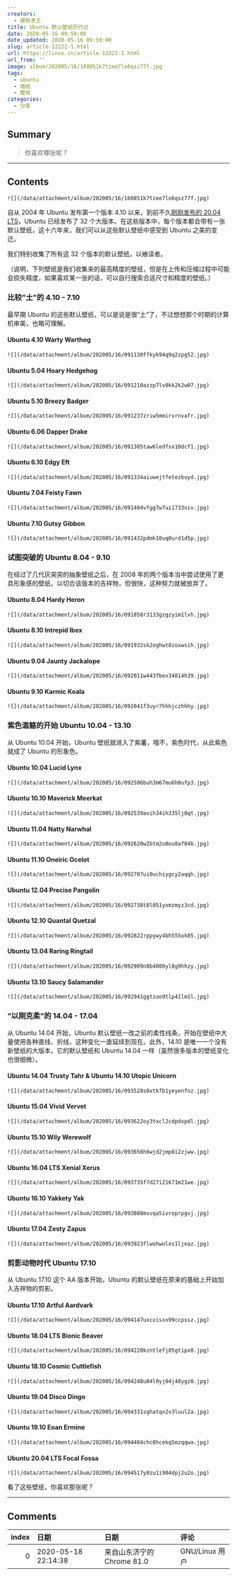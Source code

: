 ```yaml
---
creators:
  - 硬核老王
title: Ubuntu 默认壁纸历代记
date: 2020-05-16 09:59:00
date_updated: 2020-05-16 09:59:00
slug: article-12222-1.html
url: https://linux.cn/article-12222-1.html
url_from: ''
image: album/202005/16/160851k7tzee7lo6qsz77f.jpg
tags:
  - ubuntu
  - 墙纸
  - 壁纸
categories:
  - 分享
---
```


## Summary

> 你喜欢哪张呢？

***

<!-- more -->

## Contents

`![](/data/attachment/album/202005/16/160851k7tzee7lo6qsz77f.jpg)`

自从 2004 年 Ubuntu 发布第一个版本 4.10 以来，到前不久[刚刚发布的 20.04 LTS](https://linux.cn/article-12142-1.html)，Ubuntu 已经发布了 32 个大版本。在这些版本中，每个版本都会带有一张默认壁纸，这十六年来，我们可以从这些默认壁纸中感受到 Ubuntu 之美的变迁。

我们特别收集了所有这 32 个版本的默认壁纸，以飨读者。

（说明，下列壁纸是我们收集来的最高精度的壁纸，但是在上传和压缩过程中可能会损失精度，如果喜欢某一张的话，可以自行搜索合适尺寸和精度的壁纸。）

### 比较”土”的 4.10 - 7.10

最早期 Ubuntu 的这些默认壁纸，可以是说是很“土”了，不过想想那个时期的计算机审美，也略可理解。

#### Ubuntu 4.10 Warty Warthog

`![](/data/attachment/album/202005/16/091130ffkyk94q9q2zpg52.jpg)`

#### Ubuntu 5.04 Hoary Hedgehog

`![](/data/attachment/album/202005/16/091210azzp7lv0kk2k2w07.jpg)`

#### Ubuntu 5.10 Breezy Badger

`![](/data/attachment/album/202005/16/091237zriw5mmirvrnvafr.jpg)`

#### Ubuntu 6.06 Dapper Drake

`![](/data/attachment/album/202005/16/091305taw6ledfsx10dcf1.jpg)`

#### Ubuntu 6.10 Edgy Eft

`![](/data/attachment/album/202005/16/091334aiuwejtfetezbuyd.jpg)`

#### Ubuntu 7.04 Feisty Fawn

`![](/data/attachment/album/202005/16/091404vfgg7w7ui1733niv.jpg)`

#### Ubuntu 7.10 Gutsy Gibbon

`![](/data/attachment/album/202005/16/091432pdmh10uq0urd1d5p.jpg)`

### 试图突破的 Ubuntu 8.04 - 9.10

在经过了几代灰突突的抽象壁纸之后，在 2008 年的两个版本当中尝试使用了更具形象感的壁纸，以切合该版本的吉祥物，但很快，这种努力就被放弃了。

#### Ubuntu 8.04 Hardy Heron

`![](/data/attachment/album/202005/16/091858r3133gzgzyim1lvh.jpg)`

#### Ubuntu 8.10 Intrepid Ibex

`![](/data/attachment/album/202005/16/091932sk2oghwt8zoxwsih.jpg)`

#### Ubuntu 9.04 Jaunty Jackalope

`![](/data/attachment/album/202005/16/092011w443fbev34814h39.jpg)`

#### Ubuntu 9.10 Karmic Koala

`![](/data/attachment/album/202005/16/092041f3uyr7hhhjczhhhy.jpg)`

### 紫色滥觞的开始 Ubuntu 10.04 - 13.10

从 Ubuntu 10.04 开始，Ubuntu 壁纸就进入了紫薯，哦不，紫色时代，从此紫色就成了 Ubuntu 的形象色。

#### Ubuntu 10.04 Lucid Lynx

`![](/data/attachment/album/202005/16/092506buh3m67mu6h0ufp3.jpg)`

#### Ubuntu 10.10 Maverick Meerkat

`![](/data/attachment/album/202005/16/092539avih34ih335lj0qt.jpg)`

#### Ubuntu 11.04 Natty Narwhal

`![](/data/attachment/album/202005/16/092620w2btm2o0ou8af04b.jpg)`

#### Ubuntu 11.10 Oneiric Ocelot

`![](/data/attachment/album/202005/16/092707ui0uchiygcy2aqqh.jpg)`

#### Ubuntu 12.04 Precise Pangolin

`![](/data/attachment/album/202005/16/092738t8l051yxmzmyz3cd.jpg)`

#### Ubuntu 12.10 Quantal Quetzal

`![](/data/attachment/album/202005/16/092822rppywy4bh555ok05.jpg)`

#### Ubuntu 13.04 Raring Ringtail

`![](/data/attachment/album/202005/16/092909n8b4080yl8g9hhzy.jpg)`

#### Ubuntu 13.10 Saucy Salamander

`![](/data/attachment/album/202005/16/092941ggtzoo9tlp41lm1l.jpg)`

### “以刚克柔”的 14.04 - 17.04

从 Ubuntu 14.04 开始，Ubuntu 默认壁纸一改之前的柔性线条，开始在壁纸中大量使用各种直线、折线，这种变化一直延续到现在。此外，14.10 是唯一一个没有新壁纸的大版本，它的默认壁纸和 Ubuntu 14.04 一样（虽然很多版本的壁纸变化也很细微）。

#### Ubuntu 14.04 Trusty Tahr & Ubuntu 14.10 Utopic Unicorn

`![](/data/attachment/album/202005/16/093528s0xtkfb1yeyenfnz.jpg)`

#### Ubuntu 15.04 Vivid Vervet

`![](/data/attachment/album/202005/16/093622oy3txcl2cdpdxpdl.jpg)`

#### Ubuntu 15.10 Wily Werewolf

`![](/data/attachment/album/202005/16/093656h6wjd2jmp8i2zjww.jpg)`

#### Ubuntu 16.04 LTS Xenial Xerus

`![](/data/attachment/album/202005/16/093735f7d27i21671m21we.jpg)`

#### Ubuntu 16.10 Yakkety Yak

`![](/data/attachment/album/202005/16/093808mvvqa5ivroprpgvj.jpg)`

#### Ubuntu 17.04 Zesty Zapus

`![](/data/attachment/album/202005/16/093923flwohwolos1ljeaz.jpg)`

### 剪影动物时代 Ubuntu 17.10

从 Ubuntu 17.10 这个 AA 版本开始，Ubuntu 的默认壁纸在原来的基础上开始加入吉祥物的剪影。

#### Ubuntu 17.10 Artful Aardvark

`![](/data/attachment/album/202005/16/094147uxcxisxx99ccpssz.jpg)`

#### Ubuntu 18.04 LTS Bionic Beaver

`![](/data/attachment/album/202005/16/094220kzntlefj05gtipx0.jpg)`

#### Ubuntu 18.10 Cosmic Cuttlefish

`![](/data/attachment/album/202005/16/094248u04l0yj04j40ygz0.jpg)`

#### Ubuntu 19.04 Disco Dingo

`![](/data/attachment/album/202005/16/094331sghatqx2v3luul2a.jpg)`

#### Ubuntu 19.10 Eoan Ermine

`![](/data/attachment/album/202005/16/094404chc0hcekq5mzqqwa.jpg)`

#### Ubuntu 20.04 LTS Focal Fossa

`![](/data/attachment/album/202005/16/094517y0zu1i904dpj2u2o.jpg)`

看了这些壁纸，你喜欢那张呢？

***

## Comments

|   index | 日期                | 日期                                      | 评论                                         |
|--------:|:--------------------|:------------------------------------------|:---------------------------------------------|
|       0 | 2020-05-18 22:14:38 | 来自山东济宁的 Chrome 81.0|GNU/Linux 用户 | 剪影的创意不错，不过某些版本感觉作画有些崩坏 |
